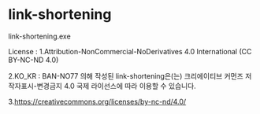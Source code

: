 # link-shortening
link-shortening.exe

License : 
1.Attribution-NonCommercial-NoDerivatives 4.0 International (CC BY-NC-ND 4.0)

2.KO_KR : BAN-NO77 의해 작성된 link-shortening은(는) 크리에이티브 커먼즈 저작자표시-변경금지 4.0 국제 라이선스에 따라 이용할 수 있습니다.

3.https://creativecommons.org/licenses/by-nc-nd/4.0/
